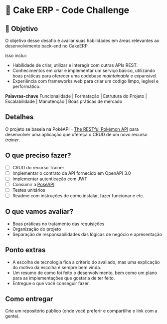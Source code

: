 # 🧁 Cake ERP - Code Challenge

## 🚀 Objetivo

O objetivo desse desafio é avaliar suas habilidades em áreas relevantes ao desenvolvimento back-end no CakeERP.

Isso inclui:

- Habilidade de criar, utilizar e interagir com outras APIs REST.
- Conhecimentos em criar e implementar um serviço básico, utilizando boas práticas para oferecer uma codebase _maintainable_ e expansível.
- Experiência com frameworks web para criar um codigo limpo, legível e performático.

**Palavras-chave**
Funcionalidade | Formatação | Estrutura do Projeto | Escalabilidade | Manutenção | Boas práticas de mercado

## Detalhes

O projeto se baseia na PokéAPI - [The RESTful Pokémon API](https://pokeapi.co/) para desenvolver uma aplicação que ofereça o CRUD de um
novo recurso _trainer_.

## O que preciso fazer?

- [ ] CRUD do recurso Trainer
- [ ] Implementar o contrato da API fornecido em OpenAPI 3.0
- [ ] Implementar autenticação com JWT
- [ ] Consumir a  [PokéAPI](https://pokeapi.co/)
- [ ] Testes unitários
- [ ] Readme com instruções de como instalar, fazer funcionar e etc.

## O que vamos avaliar?

- Boas práticas no tratamento das requisições
- Organização do projeto
- Separação de responsabilidades das lógicas de negócio e apresentação

## Ponto extras

- A escolha de tecnologia fica a critério do avaliado, mas uma explicação do
motivo da escolha é sempre bem vinda.
- Um resumo de como foi feito o desenvolvimento, bem como um plano para as implementações que gostaria de ter feito.
- Entregue o que você conseguir fazer.

## Como entregar

Crie um repositório público (onde você preferir e compartilhe o link com a gente).
